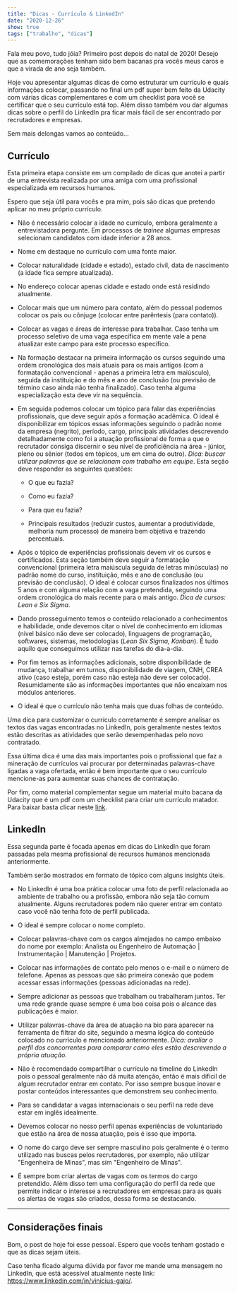 ```yaml
---
title: "Dicas - Currículo & LinkedIn"
date: "2020-12-26"
show: true
tags: ["trabalho", "dicas"]
---
```


Fala meu povo, tudo jóia? Primeiro post depois do natal de 2020! Desejo que as comemorações tenham sido bem bacanas pra vocês meus caros e que a virada de ano seja também.

Hoje vou apresentar algumas dicas de como estruturar um currículo e quais informações colocar, passando no final um pdf super bem feito da Udacity com várias dicas complementares e com um checklist para você se certificar que o seu currículo está top. Além disso também vou dar algumas dicas sobre o perfil do LinkedIn pra ficar mais fácil de ser encontrado por recrutadores e empresas.

Sem mais delongas vamos ao conteúdo...

## Currículo

Esta primeira etapa consiste em um compilado de dicas que anotei a partir de uma entrevista realizada por uma amiga com uma profissional especializada em recursos humanos.

Espero que seja útil para vocês e pra mim, pois são dicas que pretendo aplicar no meu próprio currículo.

* Não é necessário colocar a idade no currículo, embora geralmente a entrevistadora pergunte. Em processos de *trainee* algumas empresas selecionam candidatos com idade inferior a 28 anos.

* Nome em destaque no currículo com uma fonte maior.

* Colocar naturalidade (cidade e estado), estado civil, data de nascimento (a idade fica sempre atualizada).

* No endereço colocar apenas cidade e estado onde está residindo atualmente.

* Colocar mais que um número para contato, além do pessoal podemos colocar os pais ou cônjuge (colocar entre parêntesis (para contato)).

* Colocar as vagas e áreas de interesse para trabalhar. Caso tenha um processo seletivo de uma vaga específica em mente vale a pena atualizar este campo para este processo específico. 

* Na formação destacar na primeira informação os cursos seguindo uma ordem cronológica dos mais atuais para os mais antigos (com a formatação convencional - apenas a primeira letra em maiúsculo), seguida da instituição e do mês e ano de conclusão (ou previsão de término caso ainda não tenha finalizado). Caso tenha alguma especialização esta deve vir na sequência.

* Em seguida podemos colocar um tópico para falar das experiências profissionais, que deve seguir após a formação acadêmica. O ideal é disponibilizar em tópicos essas informações seguindo o padrão nome da empresa (negrito), período, cargo, principais atividades descrevendo detalhadamente como foi a atuação profissional de forma a que o recrutador consiga discernir o seu nível de proficiência na área - júnior, pleno ou sênior (todos em tópicos, um em cima do outro). *Dica: buscar utilizar palavras que se relacionam com trabalho em equipe*. Esta seção deve responder as seguintes questões:

  * O que eu fazia?

  * Como eu fazia?

  * Para que eu fazia?

  * Principais resultados (reduzir custos, aumentar a produtividade, melhoria num processo) de maneira bem objetiva e trazendo percentuais.

* Após o tópico de experiências profissionais devem vir os cursos e certificados. Esta seção também deve seguir a formatação convencional (primeira letra maiúscula seguida de letras minúsculas) no padrão nome do curso, instituição, mês e ano de conclusão (ou previsão de conclusão). O ideal é colocar cursos finalizados nos últimos 5 anos e com alguma relação com a vaga pretendida, seguindo uma ordem cronológica do mais recente para o mais antigo. *Dica de cursos: Lean e Six Sigma*.

* Dando prosseguimento temos o conteúdo relacionado a conhecimentos e habilidade, onde devemos citar o nível de conhecimento em idiomas (nível básico não deve ser colocado), linguagens de programação, softwares, sistemas, metodologias (*Lean Six Sigma, Kanban*). É tudo aquilo que conseguimos utilizar nas tarefas do dia-a-dia.

* Por fim temos as informações adicionais, sobre disponibilidade de mudança, trabalhar em turnos, disponibilidade de viagem, CNH, CREA ativo (caso esteja, porém caso não esteja não deve ser colocado). Resumidamente são as informações importantes que não encaixam nos módulos anteriores.

* O ideal é que o currículo não tenha mais que duas folhas de conteúdo.

Uma dica para customizar o currículo corretamente é sempre analisar os textos das vagas encontradas no LinkedIn, pois geralmente nestes textos estão descritas as atividades que serão desempenhadas pelo novo contratado.

Essa última dica é uma das mais importantes pois o profissional que faz a mineração de currículos vai procurar por determinadas palavras-chave ligadas a vaga ofertada, então é bem importante que o seu currículo mencione-as para aumentar suas chances de contratação.

Por fim, como material complementar segue um material muito bacana da Udacity que é um pdf com um checklist para criar um currículo matador. Para baixar basta clicar neste <a href="/post-images/dicas-curriculo-linkedin/dicas-curriculo-udacity.pdf" download title="Pdf checklist matador da udacity">link</a>.

## LinkedIn

Essa segunda parte é focada apenas em dicas do LinkedIn que foram passadas pela mesma profissional de recursos humanos mencionada anteriormente.

Também serão mostrados em formato de tópico com alguns insights úteis.

* No LinkedIn é uma boa prática colocar uma foto de perfil relacionada ao ambiente de trabalho ou a profissão, embora não seja tão comum atualmente. Alguns recrutadores podem não querer entrar em contato caso você não tenha foto de perfil publicada.

* O ideal é sempre colocar o nome completo.

* Colocar palavras-chave com os cargos almejados no campo embaixo do nome por exemplo: Analista ou Engenheiro de Automação | Instrumentação | Manutenção | Projetos.

* Colocar nas informações de contato pelo menos o e-mail e o número de telefone. Apenas as pessoas que são primeira conexão que podem acessar essas informações (pessoas adicionadas na rede).

* Sempre adicionar as pessoas que trabalham ou trabalharam juntos. Ter uma rede grande quase sempre é uma boa coisa pois o alcance das publicações é maior.

* Utilizar palavras-chave da área de atuação na bio para aparecer na ferramenta de filtrar do site, seguindo a mesma lógica do conteúdo colocado no currículo e mencionado anteriormente. *Dica: avaliar o perfil dos concorrentes para comparar como eles estão descrevendo a própria atuação*.

* Não é recomendado compartilhar o currículo na timeline do LinkedIn pois o pessoal geralmente não dá muita atenção, então é mais difícil de algum recrutador entrar em contato. Por isso sempre busque inovar e postar conteúdos interessantes que demonstrem seu conhecimento.

* Para se candidatar a vagas internacionais o seu perfil na rede deve estar em inglês idealmente.

* Devemos colocar no nosso perfil apenas experiências de voluntariado que estão na área de nossa atuação, pois é isso que importa.

* O nome do cargo deve ser sempre masculino pois geralmente é o termo utilizado nas buscas pelos recrutadores, por exemplo, não utilizar "Engenheira de Minas", mas sim "Engenheiro de Minas".

* É sempre bom criar alertas de vagas com os termos do cargo pretendido. Além disso tem uma configuração do perfil da rede que permite indicar o interesse a recrutadores em empresas para as quais os alertas de vagas são criados, dessa forma se destacando.

---
## Considerações finais

Bom, o post de hoje foi esse pessoal. Espero que vocês tenham gostado e que as dicas sejam úteis.

Caso tenha ficado alguma dúvida por favor me mande uma mensagem no LinkedIn, que está acessível atualmente neste link: https://www.linkedin.com/in/vinicius-gajo/.